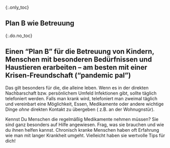 {:.only_toc}
## Plan B wie Betreuung

{:.do.no_toc}
## Einen “Plan B” für die Betreuung von Kindern, Menschen mit besonderen Bedürfnissen und Haustieren erarbeiten – am besten mit einer Krisen-Freundschaft (“pandemic pal”)

Das gilt besonders für die, die alleine leben. Wenn es in der direkten Nachbarschaft bzw. persönlichem Umfeld Infektionen gibt, sollte täglich telefoniert werden.
Falls man krank wird, telefoniert man zweimal täglich und vereinbart eine Möglichkeit, Essen, Medikamente oder andere wichtige Dinge _ohne_ direkten Kontakt zu übergeben ( z.B. an der Wohnugnstür).

Kennst Du Menschen die regelmäßig Medikamente nehmen müssen? Sie sind ganz besonders auf Hilfe angewiesen. Frag, was sie brauchen und wie du ihnen helfen kannst. Chronisch kranke Menschen haben oft Erfahrung wie man mit langer Krankheit umgeht. Vielleicht haben sie wertvolle Tips für dich!
